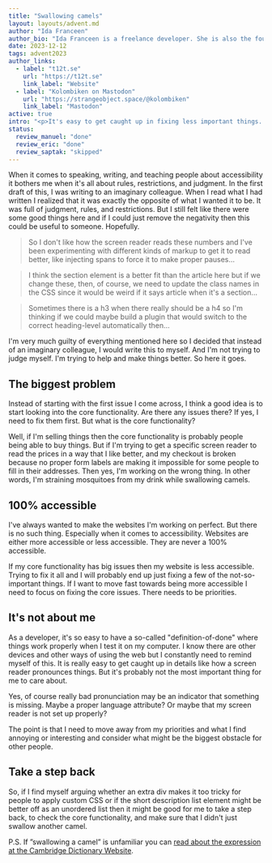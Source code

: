 ```yaml
---
title: "Swallowing camels"
layout: layouts/advent.md
author: "Ida Franceen"
author_bio: "Ida Franceen is a freelance developer. She is also the founder of t12t, a Swedish network focused on digital accessibility. You can find Ida online as Kolombiken."
date: 2023-12-12
tags: advent2023
author_links:
  - label: "t12t.se"
    url: "https://t12t.se"
    link_label: "Website"
  - label: "Kolombiken on Mastodon"
    url: "https://strangeobject.space/@kolombiken"
    link_label: "Mastodon"
active: true
intro: "<p>It's easy to get caught up in fixing less important things. Like arguing about how the screen reader really should be reading things while all of our buttons are still marked up as spans with an onClick event.</p>"
status:
  review_manuel: "done"
  review_eric: "done"
  review_saptak: "skipped"
---
```


<!-- Eric: I really enjoyed reading this, and thank you for writing it. A few tweaks and I think it'll be golden. -->

When it comes to speaking, writing, and teaching people about accessibility it bothers me when it's all about rules, restrictions, and judgment. In the first draft of this, I was writing to an imaginary colleague. When I read what I had written I realized that it was exactly the opposite of what I wanted it to be. It was full of judgment, rules, and restrictions. But I still felt like there were some good things here and if I could just remove the negativity then this could be useful to someone. Hopefully.

<!-- 
  Eric:  
  >When it comes to speaking, writing, and teaching people about accessibility it bothers me when it's all about rules, restrictions, and judgment.
  I might suggest a rephrase to put the main point first:
  It bothers me when it's all about rules, restrictions, and judgment when it comes to speaking, writing, and teaching people about accessibility.
-->

<blockquote>So I don't like how the screen reader reads these numbers and I've been experimenting with different kinds of markup to get it to read better, like injecting spans to force it to make proper pauses…</blockquote>

<blockquote>I think the section element is a better fit than the article here but if we change these, then, of course, we need to update the class names in the CSS since it would be weird if it says article when it's a section…</blockquote>

<blockquote>Sometimes there is a h3 when there really should be a h4 so I'm thinking if we could maybe build a plugin that would switch to the correct heading-level automatically then…</blockquote>

<!-- Manuel:
What are those? Sentences from your original draft? Can you make it more obvious who said those sentences and why? 
Also, the whole post focuses on the first statement. Do we need the other two statements? 
 -->

I'm very much guilty of everything mentioned here so I decided that instead of an imaginary colleague, I would write this to myself. And I'm not trying to judge myself. I'm trying to help and make things better. So here it goes.

<!-- Manuel:
1. "I'm very much guilty" <- guilty of what? like the third quote for example doesn't sound negative or bad at all. edit: okay, now I get it. the problem is obessing on tiny detail that aren't necessarily an issue for users.
2. "I would write this to myself" <- What does "this" refer to? The quotes? 
3. So, do I understand correctly that you wrote something, then you read it, you didn't like it because it was too negative, but there was good advice in it, so you decided to use that instead and make it the topic of the post? If yes, please make it a bit more obvious in the intro.
Maybe I'm just confused because I didn't know what Swallowing camels means, so I had to figure out what the article is about while I was reading it.-->

<!-- 
  Eric:
  >I'm very much guilty of everything mentioned here so I decided that instead of an imaginary colleague, I would write this to myself.
  Another slight suggestion to tweak this to be a little clearer:
  I'm very much guilty of everything mentioned here. Because of that, I decided to write about past things I have done. No need to invent an imaginary colleague to help make things better.
-->

## The biggest problem

Instead of starting with the first issue I come across, I think a good idea is to start looking into the core functionality. Are there any issues there? If yes, I need to fix them first. But what is the core functionality?

<!-- Manuel:
About what kind of scenario are we talking here? an audit? a code review? -->

<!-- 
  Eric:
  >Instead of starting with the first issue I come across
  What kind of issue? Accessibility? Performance? Usability? Something else? It might be helpful to explicitly state.
  
  >Are there any issues there?
  What kind of issues?
-->

Well, if I'm selling things then the core functionality is probably people being able to buy things. But if I'm trying to get a specific screen reader to read the prices in a way that I like better, and my checkout is broken because no proper form labels are making it impossible for some people to fill in their addresses. Then yes, I'm working on the wrong thing. In other words, I'm straining mosquitoes from my drink while swallowing camels.

<!-- Manuel:
link "swallowing camels" here instead or link it here as well -->

<!-- 
  Eric:
  >But if I'm trying to get a specific screen reader to read the prices in a way that I like better, and my checkout is broken because no proper form labels are making it impossible for some people to fill in their addresses.
  This sentence feels like a run-on sentence to me. Can we break it into two separate ones?
-->

<!-- 
  Eric:
  >Then yes, I'm working on the wrong thing. In other words, I'm straining mosquitoes from my drink while swallowing camels.
  Ah, I get it now. +1 to Manuel's suggestion of linking to the phrase the first time it's mentioned. 
  
  I might also suggest that you restructre the intro to tease this thought to better prime the reader for the concept this post deals with: Working on the wrong thing.
-->

## 100% accessible

I've always wanted to make the websites I'm working on perfect. But there is no such thing. Especially when it comes to accessibility. Websites are either more accessible or less accessible. They are never a 100% accessible.

<!-- 
  Eric:
  >They are never a 100% accessible.
  Why?
-->

If my core functionality has big issues then my website is less accessible. Trying to fix it all and I will probably end up just fixing a few of the not-so-important things. If I want to move fast towards being more accessible I need to focus on fixing the core issues. There needs to be priorities.

<!--
  Eric:
  >Trying to fix it all and I will probably end up just fixing a few of the not-so-important things.
  This is a really solid point. Love it.
-->

## It's not about me

As a developer, it's so easy to have a so-called "definition-of-done" where things work properly when I test it on my computer. I know there are other devices and other ways of using the web but I constantly need to remind myself of this. It is really easy to get caught up in details like how a screen reader pronounces things. But it's probably not the most important thing for me to care about.

Yes, of course really bad pronunciation may be an indicator that something is missing. Maybe a proper language attribute? Or maybe that my screen reader is not set up properly?

The point is that I need to move away from my priorities and what I find annoying or interesting and consider what might be the biggest obstacle for other people.

<!-- 
  Eric:
  >consider what might be the biggest obstacle for other people
  Another great thought. I might suggest bolding this.
-->

## Take a step back

So, if I find myself arguing whether an extra div makes it too tricky for people to apply custom CSS or if the short description list element might be better off as an unordered list then it might be good for me to take a step back, to check the core functionality, and make sure that I didn't just swallow another camel.

<!-- Eric: This is a run-on sentence. As the conclusion it will be really important to ensure that it reads well. I'd suggest breaking it into 3-4 sentences to do so. -->
  

P.S. If ”swallowing a camel” is unfamiliar you can [read about the expression at the Cambridge Dictionary Website](https://dictionary.cambridge.org/dictionary/english/strain-at-a-gnat-and-swallow-a-camel).
